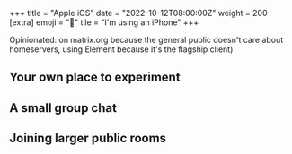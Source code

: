 +++
title = "Apple iOS"
date = "2022-10-12T08:00:00Z"
weight = 200
[extra]
emoji = "🍎"
tile = "I'm using an iPhone"
+++

Opinionated: on matrix.org because the general public doesn't care about
homeservers, using Element because it's the flagship client)

## Your own place to experiment

## A small group chat

## Joining larger public rooms
